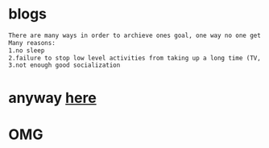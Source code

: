 # blogs
```markdown
There are many ways in order to archieve ones goal, one way no one get to ever try is to set a time stamp in which it is faster than their lifetime, in which case i might be delusional. I love it, although not all, like literally but it is a fun experience, 
Many reasons:
1.no sleep
2.failure to stop low level activities from taking up a long time (TV, youtube, twitter)
3.not enough good socialization
```
# anyway [here](/blogs/predictions)
<h1>OMG</h1>
